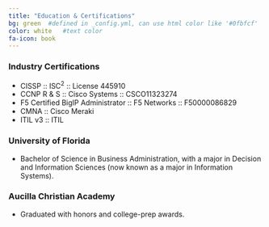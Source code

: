 ```yaml
---
title: "Education & Certifications"
bg: green  #defined in _config.yml, can use html color like '#0fbfcf'
color: white   #text color
fa-icon: book
---
```


### Industry Certifications

- CISSP :: ISC<sup>2</sup> :: License 445910
- CCNP R & S :: Cisco Systems :: CSCO11323274
- F5 Certified BigIP Administrator :: F5 Networks :: F50000086829
- CMNA :: Cisco Meraki
- ITIL v3 :: ITIL

### University of Florida

- Bachelor of Science in Business Administration, with a major in Decision and Information Sciences (now known as a major in Information Systems).


### Aucilla Christian Academy

- Graduated with honors and college-prep awards.



